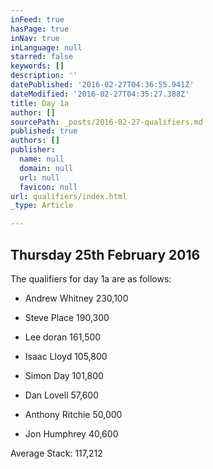 ```yaml
---
inFeed: true
hasPage: true
inNav: true
inLanguage: null
starred: false
keywords: []
description: ''
datePublished: '2016-02-27T04:36:55.941Z'
dateModified: '2016-02-27T04:35:27.388Z'
title: Day 1a
author: []
sourcePath: _posts/2016-02-27-qualifiers.md
published: true
authors: []
publisher:
  name: null
  domain: null
  url: null
  favicon: null
url: qualifiers/index.html
_type: Article

---
```

## Thursday 25th February 2016

The qualifiers for day 1a are as follows:

* Andrew Whitney 230,100

* Steve Place 190,300

* Lee doran 161,500

* Isaac Lloyd 105,800

* Simon Day 101,800

* Dan Lovell 57,600

* Anthony Ritchie 50,000

* Jon Humphrey 40,600

Average Stack: 117,212
